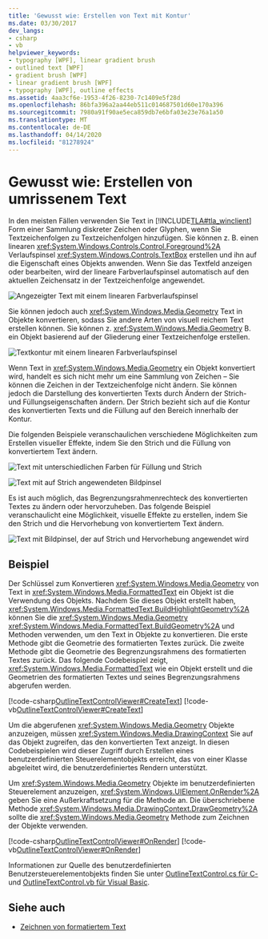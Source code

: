 ```yaml
---
title: 'Gewusst wie: Erstellen von Text mit Kontur'
ms.date: 03/30/2017
dev_langs:
- csharp
- vb
helpviewer_keywords:
- typography [WPF], linear gradient brush
- outlined text [WPF]
- gradient brush [WPF]
- linear gradient brush [WPF]
- typography [WPF], outline effects
ms.assetid: 4aa3cf6e-1953-4f26-8230-7c1409e5f28d
ms.openlocfilehash: 86bfa396a2aa44eb511c014687501d60e170a396
ms.sourcegitcommit: 7980a91f90ae5eca859db7e6bfa03e23e76a1a50
ms.translationtype: MT
ms.contentlocale: de-DE
ms.lasthandoff: 04/14/2020
ms.locfileid: "81278924"
---
```

# <a name="how-to-create-outlined-text"></a>Gewusst wie: Erstellen von umrissenem Text

In den meisten Fällen verwenden Sie Text in [!INCLUDE[TLA#tla_winclient](../../../../includes/tlasharptla-winclient-md.md)] Form einer Sammlung diskreter Zeichen oder Glyphen, wenn Sie Textzeichenfolgen zu Textzeichenfolgen hinzufügen. Sie können z. B. einen linearen <xref:System.Windows.Controls.Control.Foreground%2A> Verlaufspinsel <xref:System.Windows.Controls.TextBox> erstellen und ihn auf die Eigenschaft eines Objekts anwenden. Wenn Sie das Textfeld anzeigen oder bearbeiten, wird der lineare Farbverlaufspinsel automatisch auf den aktuellen Zeichensatz in der Textzeichenfolge angewendet.  
  
 ![Angezeigter Text mit einem linearen Farbverlaufspinsel](./media/how-to-create-outlined-text/text-linear-gradient.jpg)
  
 Sie können jedoch auch <xref:System.Windows.Media.Geometry> Text in Objekte konvertieren, sodass Sie andere Arten von visuell reichem Text erstellen können. Sie können z. <xref:System.Windows.Media.Geometry> B. ein Objekt basierend auf der Gliederung einer Textzeichenfolge erstellen.  
  
 ![Textkontur mit einem linearen Farbverlaufspinsel](./media/how-to-create-outlined-text/text-outline-linear-gradient.jpg)  
  
 Wenn Text in <xref:System.Windows.Media.Geometry> ein Objekt konvertiert wird, handelt es sich nicht mehr um eine Sammlung von Zeichen – Sie können die Zeichen in der Textzeichenfolge nicht ändern. Sie können jedoch die Darstellung des konvertierten Texts durch Ändern der Strich- und Füllungseigenschaften ändern. Der Strich bezieht sich auf die Kontur des konvertierten Texts und die Füllung auf den Bereich innerhalb der Kontur.  
  
 Die folgenden Beispiele veranschaulichen verschiedene Möglichkeiten zum Erstellen visueller Effekte, indem Sie den Strich und die Füllung von konvertiertem Text ändern.  
  
 ![Text mit unterschiedlichen Farben für Füllung und Strich](./media/how-to-create-outlined-text/fill-stroke-text-effect.jpg)  
  
 ![Text mit auf Strich angewendeten Bildpinsel](./media/how-to-create-outlined-text/image-brush-application.jpg)
  
 Es ist auch möglich, das Begrenzungsrahmenrechteck des konvertierten Textes zu ändern oder hervorzuheben. Das folgende Beispiel veranschaulicht eine Möglichkeit, visuelle Effekte zu erstellen, indem Sie den Strich und die Hervorhebung von konvertiertem Text ändern.  
  
 ![Text mit Bildpinsel, der auf Strich und Hervorhebung angewendet wird](./media/how-to-create-outlined-text/image-brush-text-application.jpg)

## <a name="example"></a>Beispiel  
 Der Schlüssel zum Konvertieren <xref:System.Windows.Media.Geometry> von Text in <xref:System.Windows.Media.FormattedText> ein Objekt ist die Verwendung des Objekts. Nachdem Sie dieses Objekt erstellt haben, <xref:System.Windows.Media.FormattedText.BuildHighlightGeometry%2A> können Sie die <xref:System.Windows.Media.Geometry> <xref:System.Windows.Media.FormattedText.BuildGeometry%2A> und Methoden verwenden, um den Text in Objekte zu konvertieren. Die erste Methode gibt die Geometrie des formatierten Textes zurück. Die zweite Methode gibt die Geometrie des Begrenzungsrahmens des formatierten Textes zurück. Das folgende Codebeispiel zeigt, <xref:System.Windows.Media.FormattedText> wie ein Objekt erstellt und die Geometrien des formatierten Textes und seines Begrenzungsrahmens abgerufen werden.  
  
 [!code-csharp[OutlineTextControlViewer#CreateText](~/samples/snippets/csharp/VS_Snippets_Wpf/OutlineTextControlViewer/CSharp/OutlineTextControl.cs#createtext)]
 [!code-vb[OutlineTextControlViewer#CreateText](~/samples/snippets/visualbasic/VS_Snippets_Wpf/OutlineTextControlViewer/visualbasic/outlinetextcontrol.vb#createtext)]  
  
 Um die abgerufenen <xref:System.Windows.Media.Geometry> Objekte anzuzeigen, müssen <xref:System.Windows.Media.DrawingContext> Sie auf das Objekt zugreifen, das den konvertierten Text anzeigt. In diesen Codebeispielen wird dieser Zugriff durch Erstellen eines benutzerdefinierten Steuerelementobjekts erreicht, das von einer Klasse abgeleitet wird, die benutzerdefiniertes Rendern unterstützt.  
  
 Um <xref:System.Windows.Media.Geometry> Objekte im benutzerdefinierten Steuerelement anzuzeigen, <xref:System.Windows.UIElement.OnRender%2A> geben Sie eine Außerkraftsetzung für die Methode an. Die überschriebene Methode <xref:System.Windows.Media.DrawingContext.DrawGeometry%2A> sollte die <xref:System.Windows.Media.Geometry> Methode zum Zeichnen der Objekte verwenden.  
  
 [!code-csharp[OutlineTextControlViewer#OnRender](~/samples/snippets/csharp/VS_Snippets_Wpf/OutlineTextControlViewer/CSharp/OutlineTextControl.cs#onrender)]
 [!code-vb[OutlineTextControlViewer#OnRender](~/samples/snippets/visualbasic/VS_Snippets_Wpf/OutlineTextControlViewer/visualbasic/outlinetextcontrol.vb#onrender)]  
  
  Informationen zur Quelle des benutzerdefinierten Benutzersteuerelementobjekts finden Sie unter [OutlineTextControl.cs für C-](https://github.com/dotnet/docs/tree/master/samples/snippets/csharp/VS_Snippets_Wpf/OutlineTextControlViewer/CSharp/OutlineTextControl.cs) und [OutlineTextControl.vb für Visual Basic](https://github.com/dotnet/docs/blob/master/samples/snippets/visualbasic/VS_Snippets_Wpf/OutlineTextControlViewer/visualbasic/outlinetextcontrol.vb).
  
## <a name="see-also"></a>Siehe auch

- [Zeichnen von formatiertem Text](drawing-formatted-text.md)

